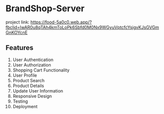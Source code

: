 # BrandShop-Server
 project link: https://food-5a0c0.web.app/?fbclid=IwAR0u8qTAh4kmToLoPk6Sbfd0M0Nx9WGyuVptcfcYsjgvKJsGVGmGnKOYcnE
 ## Features

1. User Authentication
2. User Authorization
3. Shopping Cart Functionality
4. User Profile
5. Product Search
6. Product Details
7. Update User Information
8. Responsive Design
9. Testing
10. Deployment
